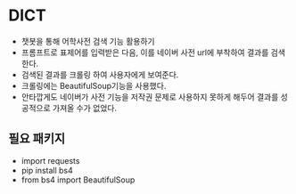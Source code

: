 # DICT



- 챗봇을 통해 어학사전 검색 기능 활용하기
- 프롬프트로 표제어를 입력받은 다음, 이를 네이버 사전 url에 부착하여 결과를 검색한다.
- 검색된 결과를 크롤링 하여 사용자에게 보여준다.
- 크롤링에는 BeautifulSoup기능을 사용했다.
- 안타깝게도 네이버가 사전 기능을 저작권 문제로 사용하지 못하게 해두어 결과를 성공적으로 가져올 수가 없었다.



## 필요 패키지

- import requests
- pip install bs4
- from bs4 import BeautifulSoup